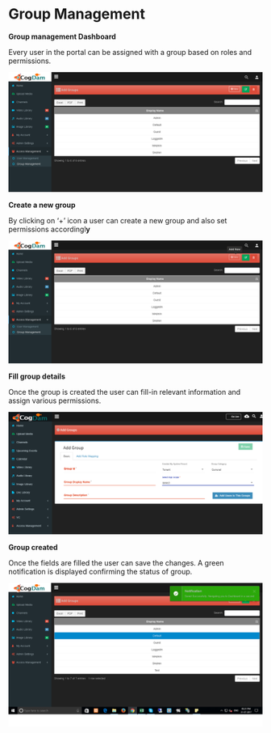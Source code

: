 # Group Management

**Group management Dashboard**

Every user in the portal can be assigned with a group based on roles and permissions.

![](../../.gitbook/assets/image%20%2858%29.png)

**Create a new group**

By clicking on ‘+’ icon a user can create a new group and also set permissions accordingl**y**

![](../../.gitbook/assets/image%20%2888%29.png)

**Fill group details**

Once the group is created the user can fill-in relevant information and assign various permissions.

![](../../.gitbook/assets/image%20%289%29.png)

**Group created**

Once the fields are filled the user can save the changes. A green notification is displayed confirming the status of group.

![](../../.gitbook/assets/image%20%2892%29.png)

